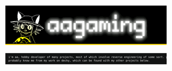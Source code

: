 <pre><div><a href="https://aagaming.me"><img align="top" src="./page/header-start.svg" aria-label="aagaming"></a><img align="top" src="./page/header-break.svg"><img align="top" src="./page/header-break.svg"><a href="https://aagaming.me/projects"><img align="top" src="./page/header-nav-1.svg" aria-label="projects"></a><a href="https://aagaming.me/code"><img align="top" src="./page/header-nav-2.svg" aria-label="code"></a><a href="https://aagaming.me/contact"><img align="top" src="./page/header-nav-3.svg" aria-label="contact"></a><a href="https://shrimple.aagaming.me/@aa"><img align="top" src="./page/header-nav-4.svg" aria-label="fedi"></a></div><div><img width="846" align="top" src="./page/text.svg" aria-label="i'm aa, hobby developer of many projects, most of which involve reverse engineering of some sort. you probably know me from my work on decky, which can be found with my other projects below."></div></pre>

